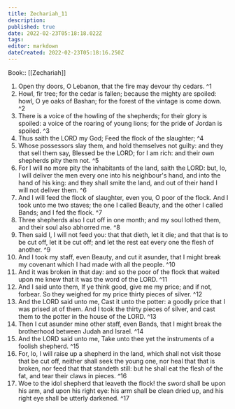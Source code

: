 ```yaml
---
title: Zechariah_11
description: 
published: true
date: 2022-02-23T05:18:18.022Z
tags: 
editor: markdown
dateCreated: 2022-02-23T05:18:16.250Z
---
```


 Book:: [[Zechariah]]
 1. Open thy doors, O Lebanon, that the fire may devour thy cedars. ^1
 2. Howl, fir tree; for the cedar is fallen; because the mighty are spoiled: howl, O ye oaks of Bashan; for the forest of the vintage is come down. ^2
 3. There is a voice of the howling of the shepherds; for their glory is spoiled: a voice of the roaring of young lions; for the pride of Jordan is spoiled. ^3
 4. Thus saith the LORD my God; Feed the flock of the slaughter; ^4
 5. Whose possessors slay them, and hold themselves not guilty: and they that sell them say, Blessed be the LORD; for I am rich: and their own shepherds pity them not. ^5
 6. For I will no more pity the inhabitants of the land, saith the LORD: but, lo, I will deliver the men every one into his neighbour's hand, and into the hand of his king: and they shall smite the land, and out of their hand I will not deliver them. ^6
 7. And I will feed the flock of slaughter, even you, O poor of the flock. And I took unto me two staves; the one I called Beauty, and the other I called Bands; and I fed the flock. ^7
 8. Three shepherds also I cut off in one month; and my soul lothed them, and their soul also abhorred me. ^8
 9. Then said I, I will not feed you: that that dieth, let it die; and that that is to be cut off, let it be cut off; and let the rest eat every one the flesh of another. ^9
 10. And I took my staff, even Beauty, and cut it asunder, that I might break my covenant which I had made with all the people. ^10
 11. And it was broken in that day: and so the poor of the flock that waited upon me knew that it was the word of the LORD. ^11
 12. And I said unto them, If ye think good, give me my price; and if not, forbear. So they weighed for my price thirty pieces of silver. ^12
 13. And the LORD said unto me, Cast it unto the potter: a goodly price that I was prised at of them. And I took the thirty pieces of silver, and cast them to the potter in the house of the LORD. ^13
 14. Then I cut asunder mine other staff, even Bands, that I might break the brotherhood between Judah and Israel. ^14
 15. And the LORD said unto me, Take unto thee yet the instruments of a foolish shepherd. ^15
 16. For, lo, I will raise up a shepherd in the land, which shall not visit those that be cut off, neither shall seek the young one, nor heal that that is broken, nor feed that that standeth still: but he shall eat the flesh of the fat, and tear their claws in pieces. ^16
 17. Woe to the idol shepherd that leaveth the flock! the sword shall be upon his arm, and upon his right eye: his arm shall be clean dried up, and his right eye shall be utterly darkened. ^17
